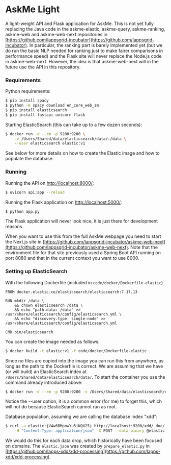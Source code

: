 # AskMe Light

A light-weight API and Flask application for AskMe. This is not yet fully replacing the Java code in the askme-elastic, askme-query, askme-ranking, askme-web and  askme-web-next repositories in [https://github.com/lappsgrid-incubator](https://github.com/lappsgrid-incubator). In particular, the ranking part is barely implemented yet (but we do run the basic NLP needed for ranking just to make fairer comparisons in performance speed) and the Flask site will never replace the Node.js code in askme-web-next. However, the idea is that askme-web-next will in the future use the API in this repository.


### Requirements

Python requirements:

```bash
$ pip install spacy
$ python -m spacy download en_core_web_sm
$ pip install elasticsearch
$ pip install fastapi uvicorn flask
```

Starting ElasticSearch (this can take up to a few dozen seconds):

```bash
$ docker run -d --rm -p 9200:9200 \
	-v /Users/Shared/data/elasticsearch/data/:/data \
	--user elasticsearch elastic:v1
```
See below for more details on how to create the Elastic image and how to populate the database.


### Running

Running the API on [http://localhost:8000/](http://localhost:8000/):

```bash
$ uvicorn api:app --reload
```

Running the Flask application on [http://localhost:5000/](http://localhost:5000/):

```bash
$ python app.py
```

The Flask application will never look nice, it is just there for development reasons.

When you want to use this from the full AskMe webpage you need to start the Next.js site in [https://github.com/lappsgrid-incubator/askme-web-next](https://github.com/lappsgrid-incubator/askme-web-next). Note that the environment file for that site previously used a Spring Boot API running on port 8080 and that in the current context you want to use 8000.


### Setting up ElasticSearch

With the following Dockerfile (included in `code/docker/Dockerfile-elastic`)

```docker
FROM docker.elastic.co/elasticsearch/elasticsearch:7.17.13

RUN mkdir /data \
	&& chown elasticsearch /data \
	&& echo "path.data: /data" >> /usr/share/elasticsearch/config/elasticsearch.yml \
	&& echo "discovery.type: single-node" >> /usr/share/elasticsearch/config/elasticsearch.yml

CMD bin/elasticsearch
```

You can create the image needed as follows:

```bash
$ docker build -t elastic:v1 -f code/docker/Dockerfile-elastic .
```

Since no files are copied into the image you can run this from anywhere, as long as the path to the Dockerfile is correct. We are assuming that we have (or will build) an ElasticSearch index at `/Users/Shared/data/elasticsearch/data/`. To start the container you use the command already introduced above:

```bash
$ docker run -d --rm -p 9200:9200 -v /Users/Shared/data/elasticsearch/data/:/data --user elasticsearch elastic
```

Notice the --user option, it is a common error (for me) to forget this, which will not do because ElasticSearch cannot run as root.

Database population, assuming we are calling the database index "xdd":

```bash
$ curl -u elastic:jV4w6BMpnwYu5iNQX25j http://localhost:9200/xdd/_doc/_bulk -o /dev/null \
    -H "Content-Type: application/json" -X POST --data-binary @elastic.json
```

We would do this for each data drop, which historically have been focused on domains. The `elastic.json` was created by `prepare_elastic.py` in [https://github.com/lapps-xdd/xdd-processing](https://github.com/lapps-xdd/xdd-processing).
